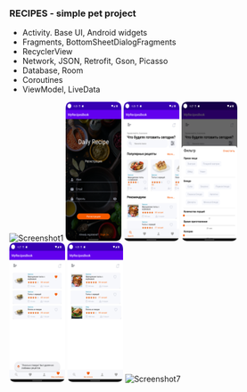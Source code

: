 ### RECIPES - simple pet project 


- Activity. Base UI, Android widgets
- Fragments, BottomSheetDialogFragments
- RecyclerView
- Network, JSON, Retrofit, Gson, Picasso
- Database, Room
- Coroutines
- ViewModel, LiveData

<img alt="Screenshot1" height="250" src="/images/img.png" width="100"/>
<img alt="Screenshot2" height="250" src="/images/img_1.png" width="100"/>
<img alt="Screenshot3" height="250" src="/images/img_2.png" width="100"/>
<img alt="Screenshot4" height="250" src="/images/img_3.png" width="100"/>
<img alt="Screenshot5" height="250" src="/images/img_4.png" width="100"/>
<img alt="Screenshot6" height="250" src="/images/img_5.png" width="100"/>
<img alt="Screenshot7" height="250" src="/images/img_6.png" width="100"/>